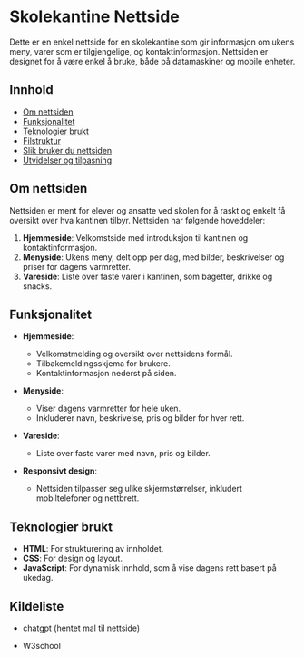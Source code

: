 # Skolekantine Nettside

Dette er en enkel nettside for en skolekantine som gir informasjon om ukens meny, varer som er tilgjengelige, og kontaktinformasjon. Nettsiden er designet for å være enkel å bruke, både på datamaskiner og mobile enheter.

## Innhold

- [Om nettsiden](#om-nettsiden)
- [Funksjonalitet](#funksjonalitet)
- [Teknologier brukt](#teknologier-brukt)
- [Filstruktur](#filstruktur)
- [Slik bruker du nettsiden](#slik-bruker-du-nettsiden)
- [Utvidelser og tilpasning](#utvidelser-og-tilpasning)

## Om nettsiden

Nettsiden er ment for elever og ansatte ved skolen for å raskt og enkelt få oversikt over hva kantinen tilbyr. Nettsiden har følgende hoveddeler:

1. **Hjemmeside**: Velkomstside med introduksjon til kantinen og kontaktinformasjon.
2. **Menyside**: Ukens meny, delt opp per dag, med bilder, beskrivelser og priser for dagens varmretter.
3. **Vareside**: Liste over faste varer i kantinen, som bagetter, drikke og snacks.

## Funksjonalitet

- **Hjemmeside**:
  - Velkomstmelding og oversikt over nettsidens formål.
  - Tilbakemeldingsskjema for brukere.
  - Kontaktinformasjon nederst på siden.

- **Menyside**:
  - Viser dagens varmretter for hele uken.
  - Inkluderer navn, beskrivelse, pris og bilder for hver rett.

- **Vareside**:
  - Liste over faste varer med navn, pris og bilder.

- **Responsivt design**:
  - Nettsiden tilpasser seg ulike skjermstørrelser, inkludert mobiltelefoner og nettbrett.

## Teknologier brukt

- **HTML**: For strukturering av innholdet.
- **CSS**: For design og layout.
- **JavaScript**: For dynamisk innhold, som å vise dagens rett basert på ukedag.

## Kildeliste

- chatgpt (hentet mal til nettside)

- W3school

